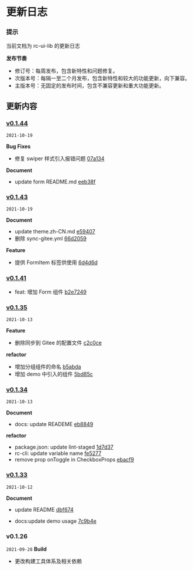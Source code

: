 # 更新日志

### 提示

当前文档为 rc-ui-lib 的更新日志

**发布节奏**

- 修订号：每周发布，包含新特性和问题修复。
- 次版本号：每隔一至二个月发布，包含新特性和较大的功能更新，向下兼容。
- 主版本号：无固定的发布时间，包含不兼容更新和重大功能更新。

## 更新内容

### [v0.1.44](https://github.com/rancui/rc-ui-lib/compare/v0.1.43...v0.1.44)

`2021-10-19`

**Bug Fixes**

- 修复 swiper 样式引入报错问题 [07a134](https://github.com/rancui/rc-ui-lib/commit/07a134d81443ffdadd28802a3343cca242b15770)

**Document**

- update form README.md [eeb38f](https://github.com/rancui/rc-ui-lib/commit/eeb38f0f28289168de9896056febe21947c05f3d)

### [v0.1.43](https://github.com/rancui/rc-ui-lib/compare/v0.1.42...v0.1.43)

`2021-10-19`

**Document**

- update theme.zh-CN.md [e59407](https://github.com/rancui/rc-ui-lib/commit/e59407a83eb92a30652b8df8f6471fd739de9370)
- 删除 sync-gitee.yml [66d2059](https://github.com/rancui/rc-ui-lib/commit/66d20594005fcf968c1a450b581c83ed5495a922)

**Feature**

- 提供 FormItem 标签供使用 [6d4d6d](https://github.com/commit/6d4d6d17effc164787c8daabc316daca2e43deef)

### [v0.1.41](https://github.com/rancui/rc-ui-lib/compare/v0.1.40...v0.1.41)

- feat: 增加 Form 组件 [b2e7249](https://github.com/rancui/rc-ui-lib/commit/b2e7249ec660da3479d6bed6ba23779ae1bc1bb7)

### [v0.1.35](https://github.com/compare/v0.1.34...v0.1.35)

`2021-10-13`

**Feature**

- 删除同步到 Gitee 的配置文件 [c2c0ce](https://github.com/rancui/rc-ui-lib/commit/c2c0ce1b0aab6a95a92dc3c88c8d2ca45154c9e5)

**refactor**

- 增加分组组件的命名 [b5abda](https://github.com/rancui/rc-ui-lib/commit/b5abda80e56dafbc809568b747311a310ad7a5cd)
- 增加 demo 中引入的组件 [5bd85c](https://github.com/rancui/rc-ui-lib/commit/5bd85c29950b343af479e89d946f70084146da91)

### [v0.1.34](https://github.com/compare/v0.1.33...v0.1.34)

`2021-10-13`

**Document**

- docs: update READEME [eb8849](https://github.com/rancui/rc-ui-lib/commit/eb8849695bd4b03f285486106009e43739d80f19)

**refactor**

- package.json: update lint-staged [1d7d37](https://github.com/rancui/rc-ui-lib/commit/1d7d37aab0eafb2a151d0633c55e7f90a510c1d4)
- rc-cli: update variable name [fe5277](https://github.com/rancui/rc-ui-lib/commit/fe52776ce525db092df68689e437c87f22dcbb5c)
- remove prop onToggle in CheckboxProps [ebacf9](https://github.com/rancui/rc-ui-lib/commit/ebacf9bb8fe084701b3b3a34ba296d8b90000af6)

### [v0.1.33](https://github.com/compare/v0.1.31...v0.1.33)

`2021-10-12`

**Document**

- update README [dbf674](https://github.com/rancui/rc-ui-lib/commit/dbf674e87ebbbe6dc2fa287d3d816a69fc64b6b0)

- docs:update demo usage [7c9b4e](https://github.com/rancui/rc-ui-lib/commit/7c9b4e590565f60cce36210e5938aa95053cba45)

### v0.1.26

`2021-09-28` **Build**

- 更改构建工具体系及相关依赖
